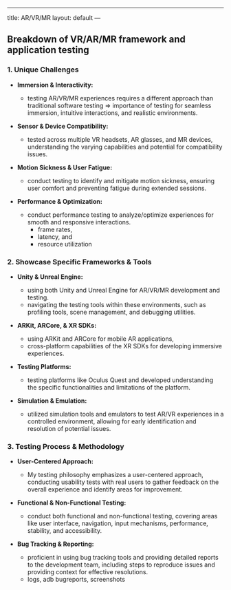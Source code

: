 ---
title: AR/VR/MR 
layout: default
—

## Breakdown of VR/AR/MR framework and application testing

### 1. Unique Challenges

* **Immersion & Interactivity:**
  * testing AR/VR/MR experiences requires a different approach than traditional software testing => importance of testing for seamless immersion, intuitive interactions, and realistic environments.

* **Sensor & Device Compatibility:** 
  * tested across multiple VR headsets, AR glasses, and MR devices, understanding the varying capabilities and potential for compatibility issues.

* **Motion Sickness & User Fatigue:** 
  * conduct testing to identify and mitigate motion sickness, ensuring user comfort and preventing fatigue during extended sessions.

* **Performance & Optimization:** 
  * conduct performance testing to analyze/optimize experiences for smooth and responsive interactions.
    * frame rates,
    * latency, and
    * resource utilization 

### 2. Showcase Specific Frameworks & Tools

* **Unity & Unreal Engine:** 
  * using both Unity and Unreal Engine for AR/VR/MR development and testing. 
  * navigating the testing tools within these environments, such as profiling tools, scene management, and debugging utilities.

* **ARKit, ARCore, & XR SDKs:** 
  * using ARKit and ARCore for mobile AR applications, 
  * cross-platform capabilities of the XR SDKs for developing immersive experiences.

* **Testing Platforms:** 
  * testing platforms like Oculus Quest and developed understanding the specific functionalities and limitations of the platform.

* **Simulation & Emulation:** 
  * utilized simulation tools and emulators to test AR/VR experiences in a controlled environment, allowing for early identification and resolution of potential issues.

### 3. Testing Process & Methodology

* **User-Centered Approach:** 
  * My testing philosophy emphasizes a user-centered approach, conducting usability tests with real users to gather feedback on the overall experience and identify areas for improvement.

* **Functional & Non-Functional Testing:** 
  * conduct both functional and non-functional testing, covering areas like user interface, navigation, input mechanisms, performance, stability, and accessibility.

* **Bug Tracking & Reporting:** 
  * proficient in using bug tracking tools and providing detailed reports to the development team, including steps to reproduce issues and providing context for effective resolutions.
  * logs, adb bugreports, screenshots